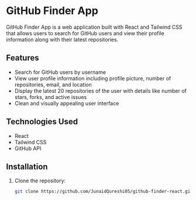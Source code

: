 # GitHub Finder App

GitHub Finder App is a web application built with React and Tailwind CSS that allows users to search for GitHub users and view their profile information along with their latest repositories.

## Features

- Search for GitHub users by username
- View user profile information including profile picture, number of repositories, email, and location
- Display the latest 20 repositories of the user with details like number of stars, forks, and active issues
- Clean and visually appealing user interface

## Technologies Used

- React
- Tailwind CSS
- GitHub API

## Installation

1. Clone the repository:

   ```bash
   git clone https://github.com/JunaidQureshi05/github-finder-react.git
